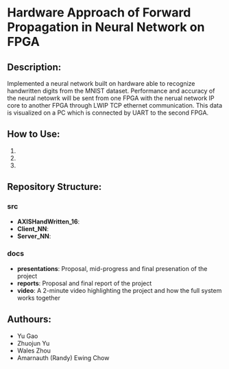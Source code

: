 # Hardware Approach of Forward Propagation in Neural Network on FPGA

## Description:
Implemented a neural network built on hardware able to recognize handwritten digits from the MNIST dataset. Performance and accuracy of the neural netowrk will be sent from one FPGA with the nerual network IP core to another FPGA through LWIP TCP ethernet communication. This data is visualized on a PC which is connected by UART to the second FPGA.

## How to Use:
1.
2.
3.

## Repository Structure:
### src
- **AXISHandWritten_16**: 
- **Client_NN**: 
- **Server_NN**: 

### docs
- **presentations**: Proposal, mid-progress and final presenation of the project
- **reports**: Proposal and final report of the project
- **video**: A 2-minute video highlighting the project and how the full system works together

## Authours:
- Yu Gao
- Zhuojun Yu
- Wales Zhou
- Amarnauth (Randy) Ewing Chow



